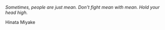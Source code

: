 <i>Sometimes, people are just mean. Don’t fight mean with mean. Hold your head high.</i>

Hinata Miyake